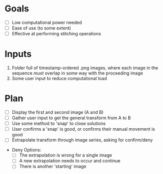 # Goals

- [ ] Low computational power needed
- [ ] Ease of use (to some extent)
- [ ] Effective at performing stitching operations

# Inputs

1. Folder full of timestamp-ordered .png images, where each image in the sequence *must* overlap in some way with the proceeding image
1. Some user input to reduce computational load

# Plan

- [ ] Display the first and second image (A and B)
- [ ] Gather user input to get the general transform from A to B
- [ ] Use some method to 'snap' to close solutions
- [ ] User confirms a 'snap' is good, or confirms their manual movement is good
- [ ] Extrapolate transform through image series, asking for confirm/deny

- Deny Options:
	- [ ] The extrapolation is wrong for a single image
	- [ ] A new extrapolation needs to occur and continue
	- [ ] There is another 'starting' image